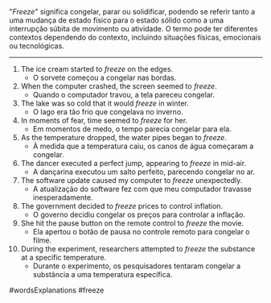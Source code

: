 "*Freeze*" significa congelar, parar ou solidificar, podendo se referir tanto a uma mudança de estado físico para o estado sólido como a uma interrupção súbita de movimento ou atividade. O termo pode ter diferentes contextos dependendo do contexto, incluindo situações físicas, emocionais ou tecnológicas.

---
1. The ice cream started to _freeze_ on the edges.
	- O sorvete começou a congelar nas bordas.
2. When the computer crashed, the screen seemed to _freeze_.
	- Quando o computador travou, a tela pareceu congelar.
3. The lake was so cold that it would _freeze_ in winter.
	- O lago era tão frio que congelava no inverno.
4. In moments of fear, time seemed to _freeze_ for her.
	- Em momentos de medo, o tempo parecia congelar para ela.
5. As the temperature dropped, the water pipes began to _freeze_.
	- À medida que a temperatura caiu, os canos de água começaram a congelar.
6. The dancer executed a perfect jump, appearing to _freeze_ in mid-air.
	- A dançarina executou um salto perfeito, parecendo congelar no ar.
7. The software update caused my computer to _freeze_ unexpectedly.
	- A atualização do software fez com que meu computador travasse inesperadamente.
8. The government decided to _freeze_ prices to control inflation.
	- O governo decidiu congelar os preços para controlar a inflação.
9. She hit the pause button on the remote control to _freeze_ the movie.
	- Ela apertou o botão de pausa no controle remoto para congelar o filme.
10. During the experiment, researchers attempted to _freeze_ the substance at a specific temperature.
	- Durante o experimento, os pesquisadores tentaram congelar a substância a uma temperatura específica.

#wordsExplanations 
#freeze